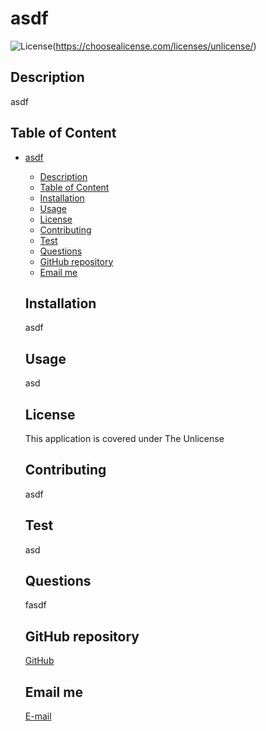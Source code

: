 
  # asdf

  ![License](https://img.shields.io/badge/License-The%20Unlicense-blue.svg)(https://choosealicense.com/licenses/unlicense/)

  ## Description
  asdf

  ## Table of Content

- [asdf](#asdf)
  - [Description](#description)
  - [Table of Content](#table-of-content)
  - [Installation](#installation)
  - [Usage](#usage)
  - [License](#license)
  - [Contributing](#contributing)
  - [Test](#test)
  - [Questions](#questions)
  - [GitHub repository](#github-repository)
  - [Email me](#email-me)

  ## Installation
  asdf

  ## Usage
  asd

  ## License
  
    This application is covered under The Unlicense

  ## Contributing
  asdf

  ## Test
  asd

  ## Questions
  fasdf

  ## GitHub repository
  [GitHub](asd)

  ## Email me
  [E-mail](mailto:fasdf)

